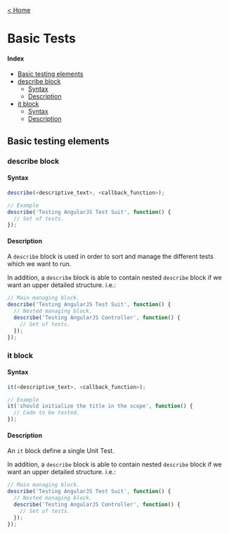 [< Home](../README.md)

# Basic Tests

#### Index

* [Basic testing elements](#bst)
* [describe block](#bst-describe)
  * [Syntax](#bst-describe-syntax)
  * [Description](#bst-describe-description)
* [it block](#bst-it)
  * [Syntax](#bst-it-syntax)
  * [Description](#bst-it-description)

<a name="bst"></a>
## Basic testing elements

<a name="bte-describe"></a>
### describe block

<a name="bte-describe-syntax"></a>
#### Syntax
```js
describe(<descriptive_text>, <callback_function>);

// Example
describe('Testing AngularJS Test Suit', function() {
  // Set of tests.
});
```

<a name="bte-describe-description"></a>
#### Description
A `describe` block is used in order to sort and manage the different tests which we want
to run.

In addition, a `describe` block is able to contain nested `describe` block if we want
an upper detailed structure. i.e.:
```js
// Main managing block.
describe('Testing AngularJS Test Suit', function() {
  // Nested managing block.
  describe('Testing AngularJS Controller', function() {
    // Set of tests.
  });
});
```

<a name="bte-it"></a>
### it block
<a name="bte-it-syntax"></a>
#### Syntax
```js
it(<descriptive_text>, <callback_function>);

// Example
it('should initialize the title in the scope', function() {
  // Code to be tested.
});
```
<a name="bte-it-description"></a>
#### Description
An `it` block define a single Unit Test.

In addition, a `describe` block is able to contain nested `describe` block if we want
an upper detailed structure. i.e.:
```js
// Main managing block.
describe('Testing AngularJS Test Suit', function() {
  // Nested managing block.
  describe('Testing AngularJS Controller', function() {
    // Set of tests.
  });
});
```
